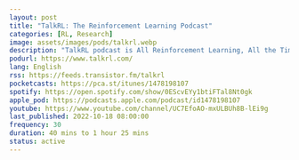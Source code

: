 ```yaml
---
layout: post
title: "TalkRL: The Reinforcement Learning Podcast"
categories: [RL, Research]
image: assets/images/pods/talkrl.webp
description: "TalkRL podcast is All Reinforcement Learning, All the Time. In-depth interviews with brilliant people at the forefront of RL research and practice. Guests from places like MILA, MIT, DeepMind, Amii, Google Brain, Brown, Caltech, Vector Institute and more. Hosted by Robin Ranjit Singh Chauhan. Technical content."
podurl: https://www.talkrl.com/
lang: English
rss: https://feeds.transistor.fm/talkrl
pocketcasts: https://pca.st/itunes/1478198107
spotify: https://open.spotify.com/show/0EScvEYy1btiFTal8Nt0gk
apple_pod: https://podcasts.apple.com/podcast/id1478198107
youtube: https://www.youtube.com/channel/UC7EfoAO-mxULBUh8B-lEi9g
last_published: 2022-10-18 08:00:00
frequency: 30
duration: 40 mins to 1 hour 25 mins
status: active
---
```


